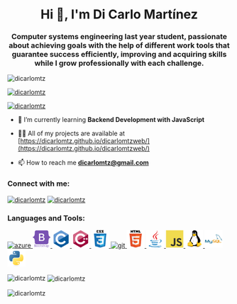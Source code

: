 <h1 align="center">Hi 👋, I'm Di Carlo Martínez</h1>
<h3 align="center">Computer systems engineering last year student, passionate about achieving goals with the help of different work tools that guarantee success efficiently, improving and acquiring skills while I grow professionally with each challenge.</h3>

<p align="left"> <img src="https://komarev.com/ghpvc/?username=dicarlomtz&label=Profile%20views&color=0e75b6&style=flat" alt="dicarlomtz" /> </p>

<p align="left"> <a href="https://github.com/ryo-ma/github-profile-trophy"><img src="https://github-profile-trophy.vercel.app/?username=dicarlomtz" alt="dicarlomtz" /></a> </p>

<p align="left"> <a href="https://twitter.com/dicarlomtz" target="blank"><img src="https://img.shields.io/twitter/follow/dicarlomtz?logo=twitter&style=for-the-badge" alt="dicarlomtz" /></a> </p>

- 🌱 I’m currently learning **Backend Development with JavaScript**

- 👨‍💻 All of my projects are available at [https://dicarlomtz.github.io/dicarlomtzweb/](https://dicarlomtz.github.io/dicarlomtzweb/)

- 📫 How to reach me **dicarlomtz@gmail.com**

<h3 align="left">Connect with me:</h3>
<p align="left">
<a href="https://twitter.com/dicarlomtz" target="blank"><img align="center" src="https://raw.githubusercontent.com/rahuldkjain/github-profile-readme-generator/master/src/images/icons/Social/twitter.svg" alt="dicarlomtz" height="30" width="40" /></a>
<a href="https://linkedin.com/in/dicarlomtz" target="blank"><img align="center" src="https://raw.githubusercontent.com/rahuldkjain/github-profile-readme-generator/master/src/images/icons/Social/linked-in-alt.svg" alt="dicarlomtz" height="30" width="40" /></a>
</p>

<h3 align="left">Languages and Tools:</h3>
<p align="left"> <a href="https://azure.microsoft.com/en-in/" target="_blank" rel="noreferrer"> <img src="https://www.vectorlogo.zone/logos/microsoft_azure/microsoft_azure-icon.svg" alt="azure" width="40" height="40"/> </a> <a href="https://getbootstrap.com" target="_blank" rel="noreferrer"> <img src="https://raw.githubusercontent.com/devicons/devicon/master/icons/bootstrap/bootstrap-plain-wordmark.svg" alt="bootstrap" width="40" height="40"/> </a> <a href="https://www.cprogramming.com/" target="_blank" rel="noreferrer"> <img src="https://raw.githubusercontent.com/devicons/devicon/master/icons/c/c-original.svg" alt="c" width="40" height="40"/> </a> <a href="https://www.w3schools.com/cpp/" target="_blank" rel="noreferrer"> <img src="https://raw.githubusercontent.com/devicons/devicon/master/icons/cplusplus/cplusplus-original.svg" alt="cplusplus" width="40" height="40"/> </a> <a href="https://www.w3schools.com/css/" target="_blank" rel="noreferrer"> <img src="https://raw.githubusercontent.com/devicons/devicon/master/icons/css3/css3-original-wordmark.svg" alt="css3" width="40" height="40"/> </a> <a href="https://git-scm.com/" target="_blank" rel="noreferrer"> <img src="https://www.vectorlogo.zone/logos/git-scm/git-scm-icon.svg" alt="git" width="40" height="40"/> </a> <a href="https://www.w3.org/html/" target="_blank" rel="noreferrer"> <img src="https://raw.githubusercontent.com/devicons/devicon/master/icons/html5/html5-original-wordmark.svg" alt="html5" width="40" height="40"/> </a> <a href="https://www.java.com" target="_blank" rel="noreferrer"> <img src="https://raw.githubusercontent.com/devicons/devicon/master/icons/java/java-original.svg" alt="java" width="40" height="40"/> </a> <a href="https://developer.mozilla.org/en-US/docs/Web/JavaScript" target="_blank" rel="noreferrer"> <img src="https://raw.githubusercontent.com/devicons/devicon/master/icons/javascript/javascript-original.svg" alt="javascript" width="40" height="40"/> </a> <a href="https://www.linux.org/" target="_blank" rel="noreferrer"> <img src="https://raw.githubusercontent.com/devicons/devicon/master/icons/linux/linux-original.svg" alt="linux" width="40" height="40"/> </a> <a href="https://www.mysql.com/" target="_blank" rel="noreferrer"> <img src="https://raw.githubusercontent.com/devicons/devicon/master/icons/mysql/mysql-original-wordmark.svg" alt="mysql" width="40" height="40"/> </a> <a href="https://www.python.org" target="_blank" rel="noreferrer"> <img src="https://raw.githubusercontent.com/devicons/devicon/master/icons/python/python-original.svg" alt="python" width="40" height="40"/> </a> </p>

<p><img align="left" src="https://github-readme-stats.vercel.app/api/top-langs?username=dicarlomtz&show_icons=true&locale=en&layout=compact" alt="dicarlomtz" /></p>

<p>&nbsp;<img align="center" src="https://github-readme-stats.vercel.app/api?username=dicarlomtz&show_icons=true&locale=en" alt="dicarlomtz" /></p>

<p><img align="center" src="https://github-readme-streak-stats.herokuapp.com/?user=dicarlomtz&" alt="dicarlomtz" /></p>

